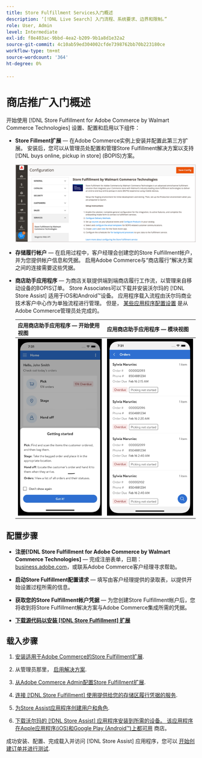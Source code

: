 ```yaml
---
title: Store Fulfillment Services入门概述
description: ‘[!DNL Live Search] 入门流程、系统要求、边界和限制。”
role: User, Admin
level: Intermediate
exl-id: f8e403ac-9bbd-4ea2-b209-9b1a8d1e32a2
source-git-commit: 4c10ab59ed304002cfde7398762bb70b223180ce
workflow-type: tm+mt
source-wordcount: '364'
ht-degree: 0%

---
```


# 商店推广入门概述

开始使用 [!DNL Store Fulfillment for Adobe Commerce by Walmart Commerce Technologies] 设置、配置和启用以下组件：

- **Store Fillment扩展** — 在Adobe Commerce实例上安装并配置此第三方扩展。 安装后，您可以从管理员处配置和管理Store Fulfillment解决方案以支持 [!DNL buys online, pickup in store] (BOPIS)方案。

   ![[!DNL Store Fulfillment Service] “管理员”视图中的配置](assets/store-fulfillment-admin-home.png)

- **存储履行帐户** — 在启用过程中，客户经理会创建您的Store Fulfillment帐户，并为您提供帐户信息和凭据。 启用Adobe Commerce与“商店履行”解决方案之间的连接需要这些凭据。

- **商店助手应用程序** — 为商店关联提供端到端商店履行工作流，以管理来自移动设备的BOPIS订单。 Store Associates可以下载并安装沃尔玛的 [!DNL Store Assist] 适用于iOS和Android™设备。 应用程序载入流程由沃尔玛商业技术客户中心作为单独流程进行管理。 但是， [某些应用程序配置设置](user-setup.md) 是从Adobe Commerce管理员处完成的。

   | 应用商店助手应用程序 — 开始使用视图 | 应用商店助手应用程序 — 模块视图 |
   |-------------------------------------------------------------------------------------------------------------|-----------------------------------------------------------------------------------------------|
   | ![[!DNL Store Assist App Getting Started] 在移动设备上查看](assets/store-assist-get-started-small.png) | ![[!DNL Store Assist App Orders view] 在移动设备上](assets/store-assist-orders-small.png) |

## 配置步骤

- **注册[!DNL Store Fulfillment for Adobe Commerce by Walmart Commerce Technologies]** — 完成注册表单，日期： [business.adobe.com](https://business.adobe.com/resources/store-fulfillment.html)，或联系Adobe Commerce客户经理寻求帮助。

- **启动Store Fulfillment配置请求** — 填写由客户经理提供的录取表，以提供开始设置过程所需的信息。

- **获取您的Store Fulfillment帐户凭据** — 为您创建Store Fulfillment帐户后，您将收到将Store Fulfillment解决方案与Adobe Commerce集成所需的凭据。

- **[下载源代码以安装 [!DNL Store Fulfillment] 扩展](install.md)**

## 载入步骤

1. [安装适用于Adobe Commerce的Store Fulfillment扩展](install.md).

1. 从管理员那里， [启用解决方案](enable-general.md).

1. [从Adobe Commerce Admin配置Store Fulfillment扩展](service-config-settings-overview.md).

1. [连接 [!DNL Store Fulfillment] 使用提供给您的存储区履行凭据的服务](connect-set-up-service.md).

1. [为Store Assist应用程序创建用户和角色](user-setup.md).

1. [下载沃尔玛的 [!DNL Store Assist] 应用程序安装到所需的设备。 该应用程序在Apple应用程序(iOS)和Google Play (Android™)上都可用](app-setup.md) 商店。

成功安装、配置、完成载入并访问 [!DNL Store Assist] 应用程序，您可以 [开始创建订单并进行测试](test-and-deploy.md).
